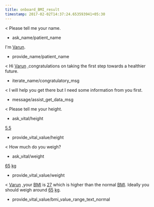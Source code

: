 ```yaml
---
title: onboard_BMI_result
timestamp: 2017-02-02T14:37:24.653593941+05:30
---
```


< Please tell me your name.
* ask_name/patient_name

I'm [Varun](patient_name#first_name).
* provide_name/patient_name

< Hi [Varun](patient_name#first_name) ,congratulations on taking the first step towards a healthier future.
* iterate_name/congratulatory_msg

< I will help you get there but I need some information from you first.
* message/assist_get_data_msg

< Please tell me your height.
* ask_vital/height

[5.5](vital#vital_value)
* provide_vital_value/height

< How much do you weigh?
* ask_vital/weight

[65](vital#vital_value) [kg](vital#vital_unit)
* provide_vital_value/weight

< [Varun](patient_name#first_name) ,your [BMI](vital#vital_category) is [27](vital#vital_value) which is higher than the normal [BMI](vital#vital_category). Ideally you should weigh around [65](vital#vital_ideal_value) [kg](vital#vital_unit).
* provide_vital_value/bmi_value_range_text_normal
